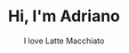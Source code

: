<h1 align="center">Hi, I'm Adriano</h1>
<p align="center">I love Latte Macchiato</p>



<!---
adriianoo/adriianoo is a ✨ special ✨ repository because its `README.md` (this file) appears on your GitHub profile.
You can click the Preview link to take a look at your changes.
--->
